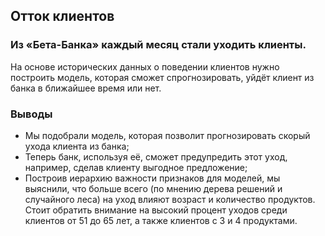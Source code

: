## Отток клиентов
### Из «Бета-Банка» каждый месяц стали уходить клиенты.
На основе исторических данных о поведении клиентов нужно построить модель, которая сможет спрогнозировать, уйдёт клиент из банка в ближайшее время или нет.

### Выводы
- Мы подобрали модель, которая позволит прогнозировать скорый ухода клиента из банка;
- Теперь банк, используя её, сможет предупредить этот уход, например, сделав клиенту выгодное предложение;
- Построив иерархию важности признаков для моделей, мы выяснили, что больше всего (по мнению дерева решений и случайного леса) на уход влияют возраст и количество продуктов. Стоит обратить внимание на высокий процент уходов среди клиентов от 51 до 65 лет, а также клиентов с 3 и 4 продуктами.

